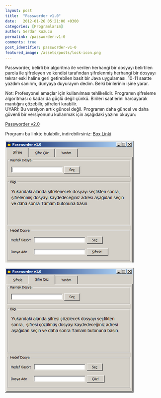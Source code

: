 ```yaml
---
layout: post
title:  "Passworder v1.0"
date:   2012-01-26 05:21:00 +0300
categories: [Programlarım]
author: Serdar Kuzucu
permalink: /passworder-v1-0
comments: true
post_identifier: passworder-v1-0
featured_image: /assets/posts/lock-icon.png
---
```


Passworder, belirli bir algoritma ile verilen herhangi bir dosyayı belirtilen parola 
ile şifreleyen ve kendisi tarafından şifrelenmiş herhangi bir dosyayı 
tekrar eski haline geri getirebilen basit bir Java uygulaması. 
10-11 saatte yazdım sanırım, dünyaya duyurayım dedim. 
Belki birilerinin işine yarar.

<!--more-->

<div class="alert alert-warning">
Not: Profesyonel amaçlar için kullanılması tehlikelidir. 
Programın şifreleme algoritması o kadar da güçlü değil çünkü. 
Birileri saatlerini harcayarak mantığını çözebilir, şifreleri kırabilir.
</div>

<div class="alert alert-danger mt-2">
UYARI: Bu versiyon artık güncel değil. 
Programın daha güncel ve daha güvenli bir versiyonunu kullanmak için aşağıdaki yazımı okuyun:
<p class="mb-0">
<a href="/passworder-v2-0">Passworder v2.0</a>
</p>
</div>

Programı bu linkte bulabilir, indirebilirsiniz:
[Box Linki](http://www.box.com/s/901kkkk67nku7nqeyiyl)

![Passworder Şifrele](/assets/posts/passworder-tab-1.png)

![Passworder Şifre Çöz](/assets/posts/passworder-tab-2.png)

